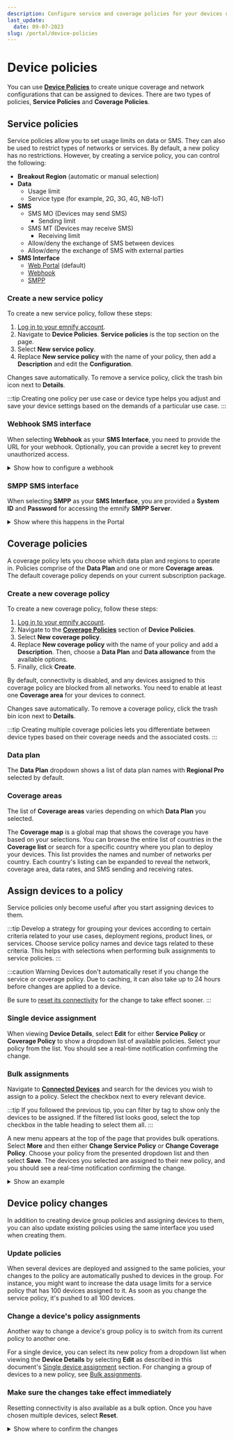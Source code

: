 ```yaml
---
description: Configure service and coverage policies for your devices on the emnify Portal
last_update: 
  date: 09-07-2023
slug: /portal/device-policies
---
```


# Device policies

You can use [**Device Policies**](https://portal.emnify.com/device-policies) to create unique coverage and network configurations that can be assigned to devices.
There are two types of policies, **Service Policies** and **Coverage Policies**.

## Service policies

Service policies allow you to set usage limits on data or SMS.
They can also be used to restrict types of networks or services.
By default, a new policy has no restrictions.
However, by creating a service policy, you can control the following:

- **Breakout Region** (automatic or manual selection)
- **Data**
  - Usage limit
  - Service type (for example, 2G, 3G, 4G, NB-IoT)
- **SMS**
  - SMS MO (Devices may send SMS)
    - Sending limit
  - SMS MT (Devices may receive SMS)
    - Receiving limit
  - Allow/deny the exchange of SMS between devices
  - Allow/deny the exchange of SMS with external parties
- **SMS Interface**
  - [Web Portal](/portal/sms#send-sms-using-the-emnify-portal) (default)
  - [Webhook](#webhook-sms-interface)
  - [SMPP](/portal/sms#sms-via-smpp)

### Create a new service policy

To create a new service policy, follow these steps:

1. [Log in to your emnify account](https://portal.emnify.com/sign).
1. Navigate to **Device Policies**.
   **Service policies** is the top section on the page.
1. Select **New service policy**.
1. Replace **New service policy** with the name of your policy, then add a **Description** and edit the **Configuration**.

Changes save automatically.
To remove a service policy, click the trash bin icon next to **Details**.

:::tip
Creating one policy per use case or device type helps you adjust and save your device settings based on the demands of a particular use case.
:::

### Webhook SMS interface

When selecting **Webhook** as your **SMS Interface**, you need to provide the URL for your webhook.
Optionally, you can provide a secret key to prevent unauthorized access.

<details className="custom-details-troubleshooting">
  <summary>Show how to configure a webhook</summary>

  Select **Configure Webhook**.  

  <img
    src={require('./assets/portal-service-policies-sms-interface-configure-webhook.png').default}
    alt=""
  />

  Provide the URL, optional secret key, and select **Add Webhook**.  

  <img
    src={require('./assets/portal-service-policies-sms-interface-add-webhook.png').default}
    alt=""
  />
</details>

### SMPP SMS interface

When selecting **SMPP** as your **SMS Interface**, you are provided a **System ID** and **Password** for accessing the emnify **SMPP Server**.

<details className="custom-details-troubleshooting">
  <summary>Show where this happens in the Portal</summary>
  <img
    src={require('./assets/portal-service-policies-sms-interface-smpp.png').default}
    alt=""
  />
</details>

## Coverage policies

A coverage policy lets you choose which data plan and regions to operate in.
Policies comprise of the **Data Plan** and one or more **Coverage areas**.
The default coverage policy depends on your current subscription package.

### Create a new coverage policy

To create a new coverage policy, follow these steps:

1. [Log in to your emnify account](https://portal.emnify.com/sign).
1. Navigate to the [**Coverage Policies**](https://portal.emnify.com/device-policies#coverage-policies) section of **Device Policies**.
1. Select **New coverage policy**.
1. Replace **New coverage policy** with the name of your policy and add a **Description**.
   Then, choose a **Data Plan** and **Data allowance** from the available options.
1. Finally, click **Create**.

By default, connectivity is disabled, and any devices assigned to this coverage policy are blocked from all networks.
You need to enable at least one **Coverage area** for your devices to connect.

Changes save automatically.
To remove a coverage policy, click the trash bin icon next to **Details**.

:::tip
Creating multiple coverage policies lets you differentiate between device types based on their coverage needs and the associated costs.
:::

### Data plan

The **Data Plan** dropdown shows a list of data plan names with **Regional Pro** selected by default.

### Coverage areas

The list of **Coverage areas** varies depending on which **Data Plan** you selected.

The **Coverage map** is a global map that shows the coverage you have based on your selections.
You can browse the entire list of countries in the **Coverage list** or search for a specific country where you plan to deploy your devices.
This list provides the names and number of networks per country.
Each country's listing can be expanded to reveal the network, coverage area, data rates, and SMS sending and receiving rates.

## Assign devices to a policy

Service policies only become useful after you start assigning devices to them.

:::tip
Develop a strategy for grouping your devices according to certain criteria related to your use cases, deployment regions, product lines, or services.
Choose service policy names and device tags related to these criteria.
This helps with selections when performing bulk assignments to service policies.
:::

:::caution Warning
Devices don't automatically reset if you change the service or coverage policy.
Due to caching, it can also take up to 24 hours before changes are applied to a device.

Be sure to [reset its connectivity](/portal/connected-devices#reset-connectivity) for the change to take effect sooner.
:::

### Single device assignment

When viewing **Device Details**, select **Edit** for either **Service Policy** or **Coverage Policy** to show a dropdown list of available policies.
Select your policy from the list.
You should see a real-time notification confirming the change.

### Bulk assignments

Navigate to [**Connected Devices**](https://portal.emnify.com/connected-devices) and search for the devices you wish to assign to a policy.
Select the checkbox next to every relevant device.

:::tip
If you followed the previous tip, you can filter by tag to show only the devices to be assigned.
If the filtered list looks good, select the top checkbox in the table heading to select them all.
:::

A new menu appears at the top of the page that provides bulk operations.
Select **More** and then either **Change Service Policy** or **Change Coverage Policy**.
Choose your policy from the presented dropdown list and then select **Save**.
The devices you selected are assigned to their new policy, and you should see a real-time notification confirming the change.

<details className="custom-details-example">
  <summary>Show an example</summary>
  <img
    src={require('./assets/portal-connected-devies-bulk-policy-change.png').default}
    style={{ width: 900 }}
    alt=""
  />
</details>

## Device policy changes

In addition to creating device group policies and assigning devices to them, you can also update existing policies using the same interface you used when creating them.

### Update policies

When several devices are deployed and assigned to the same policies, your changes to the policy are automatically pushed to devices in the group.
For instance, you might want to increase the data usage limits for a service policy that has 100 devices assigned to it.
As soon as you change the service policy, it's pushed to all 100 devices.

### Change a device's policy assignments

Another way to change a device's group policy is to switch from its current policy to another one.

For a single device, you can select its new policy from a dropdown list when viewing the **Device Details** by selecting **Edit** as described in this document's [Single device assignment](#single-device-assignment) section.
For changing a group of devices to a new policy, see [Bulk assignments](#bulk-assignments).

### Make sure the changes take effect immediately

Resetting connectivity is also available as a bulk option.
Once you have chosen multiple devices, select **Reset**.

<details className="custom-details-troubleshooting">
  <summary>Show where to confirm the changes</summary>
  <img
    src={require('./assets/portal-connected-devices-bulk-reset.png').default}
    style={{ width: 900 }}
    alt=""
  />
</details>

